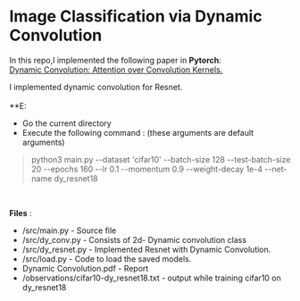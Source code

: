 # Image Classification via Dynamic Convolution 

In this repo,I implemented the following paper in **Pytorch**: </br>
[Dynamic Convolution: Attention over Convolution Kernels.](https://arxiv.org/abs/1912.03458)</br>

I implemented dynamic convolution for Resnet.</br>
</br>
 **E: </br>
-  Go the current directory</br>
-  Execute the following command : (these arguments are default arguments)</br>
>python3 main.py --dataset 'cifar10' --batch-size 128 --test-batch-size 20 --epochs 160 --lr 0.1 --momentum 0.9 --weight-decay 1e-4 --net-name dy_resnet18 </br>
</br>

 **Files** :
- /src/main.py - Source file </br>
- /src/dy_conv.py - Consists of 2d- Dynamic convolution class </br>
- /src/dy_resnet.py - Implemented Resnet with Dynamic Convolution.</br>
- /src/load.py - Code to load the saved models.</br>
-  Dynamic Convolution.pdf - Report</br>
- /observations/cifar10-dy_resnet18.txt - output while training cifar10 on dy_resnet18